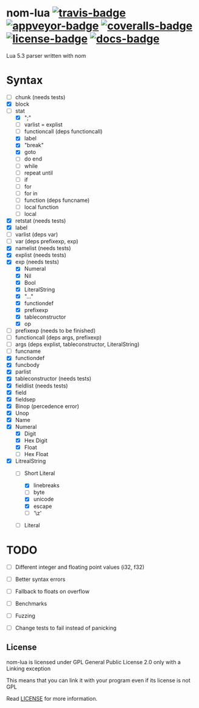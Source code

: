 # nom-lua [![travis-badge][]][travis] [![appveyor-badge][]][appveyor] [![coveralls-badge][]][coveralls] [![license-badge][]][license] [![docs-badge][]][docs]

Lua 5.3 parser written with nom

# Syntax
- [ ] chunk (needs tests)
- [x] block
- [ ] stat
  - [x] ";"
  - [ ] varlist = explist
  - [ ] functioncall (deps functioncall)
  - [x] label
  - [x] "break"
  - [x] goto
  - [ ] do end
  - [ ] while
  - [ ] repeat until
  - [ ] if
  - [ ] for
  - [ ] for in
  - [ ] function (deps funcname)
  - [ ] local function
  - [ ] local
- [x] retstat  (needs tests)
- [x] label
- [ ] varlist (deps var)
- [ ] var (deps prefixexp, exp)
- [x] namelist (needs tests)
- [x] explist (needs tests)
- [x] exp (needs tests)
  - [x] Numeral
  - [x] Nil
  - [x] Bool
  - [x] LiteralString
  - [x] "..."
  - [x] functiondef
  - [x] prefixexp
  - [x] tableconstructor
  - [x] op
- [ ] prefixexp (needs to be finished)
- [ ] functioncall (deps args, prefixexp)
- [ ] args (deps explist, tableconstructor, LiteralString)
- [ ] funcname
- [x] functiondef
- [x] funcbody
- [x] parlist
- [x] tableconstructor (needs tests)
- [x] fieldlist (needs tests)
- [x] field
- [x] fieldsep
- [x] Binop (percedence error)
- [x] Unop
- [x] Name
- [x] Numeral
  - [X] Digit
  - [X] Hex Digit
  - [X] Float
  - [ ] Hex Float
- [x] LitrealString
  - [ ] Short Literal
    - [x] linebreaks
    - [ ] byte
    - [x] unicode
    - [x] escape
    - [ ] '\z'
  - [ ] Literal


# TODO
- [ ] Different integer and floating point values (i32, f32)
- [ ] Better syntax errors
- [ ] Fallback to floats on overflow
- [ ] Benchmarks
- [ ] Fuzzing
- [ ] Change tests to fail instead of panicking


## License

nom-lua is licensed under GPL General Public License 2.0 only with a Linking exception

This means that you can link it with your program even if its license is not GPL

Read [LICENSE][license] for more information.

[travis-badge]: https://img.shields.io/travis/afonso360/nom-lua/master.svg?style=flat-square
[appveyor-badge]: https://img.shields.io/appveyor/ci/afonso360/nom-lua/master.svg?style=flat-square
[coveralls-badge]: https://img.shields.io/coveralls/afonso360/nom-lua/master.svg?style=flat-square
[license-badge]: https://img.shields.io/badge/license-GPLv2%20With%20Linking%20exception-blue.svg?style=flat-square
[docs-badge]: https://img.shields.io/badge/docs-0.0.1-blue.svg?style=flat-square
[travis]: https://travis-ci.org/afonso360/nom-lua
[appveyor]: https://ci.appveyor.com/project/afonso360/nom-lua
[coveralls]: https://coveralls.io/github/afonso360/nom-lua
[docs]: https://docs.rs/nom-lua/0.0.1/nom-lua/
[license]: LICENSE
